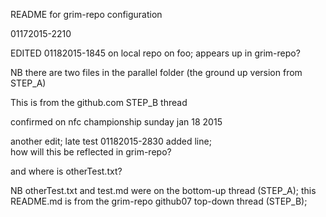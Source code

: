 README for grim-repo configuration

01172015-2210

EDITED 01182015-1845 on local repo on foo;  appears up in grim-repo?

NB there are two files in the parallel folder (the ground up version from STEP_A)

This is from the github.com STEP_B thread

confirmed on nfc championship sunday jan 18 2015

another edit;  late test 01182015-2830 added line;  
how will this be reflected in grim-repo?

and where is otherTest.txt?

NB otherTest.txt and test.md were on the bottom-up thread (STEP_A);
this README.md is from the grim-repo github07 top-down thread (STEP_B);
